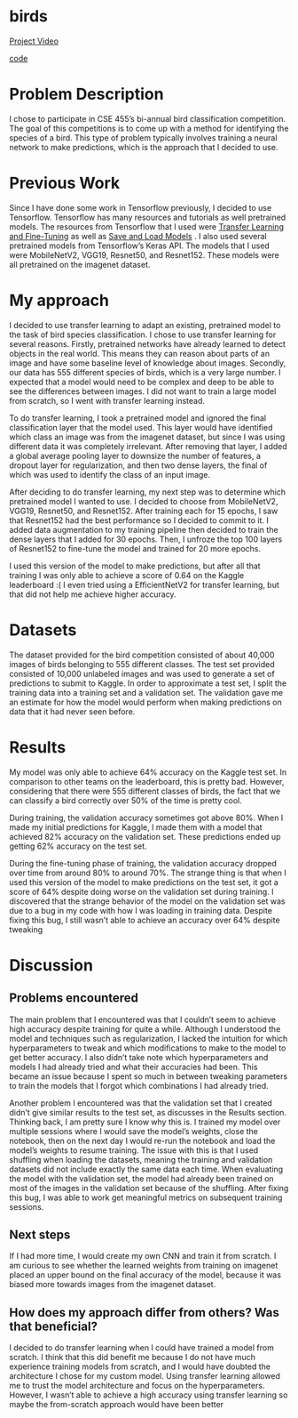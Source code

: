 # birds

[Project Video](https://youtu.be/YWfjeZSYTmc)

[code](https://github.com/spoonk/birds/blob/main/455-final-project(1).ipynb)

# Problem Description

I chose to participate in CSE 455’s bi-annual bird classification competition. The goal of this competitions is to come up with a method for identifying the species of a bird. This type of problem typically involves training a neural network to make predictions, which is the approach that I decided to use. 

# Previous Work

Since I have done some work in Tensorflow previously, I decided to use Tensorflow. Tensorflow has many resources and tutorials as well pretrained models. The resources from Tensorflow that I used were [Transfer Learning and Fine-Tuning](https://www.tensorflow.org/tutorials/images/transfer_learning) as well as [Save and Load Models](https://www.tensorflow.org/tutorials/images/transfer_learning) . I also used several pretrained models from Tensorflow’s Keras API. The models that I used were MobileNetV2, VGG19, Resnet50, and Resnet152. These models were all pretrained on the imagenet dataset. 

# My approach

I decided to use transfer learning to adapt an existing, pretrained model to the task of bird species classification. I chose to use transfer learning for several reasons. Firstly, pretrained networks have already learned to detect objects in the real world. This means they can reason about parts of an image and have some baseline level of knowledge about images. Secondly, our data has 555 different species of birds, which is a very large number. I expected that a model would need to be complex and deep to be able to see the differences between images. I did not want to train a large model from scratch, so I went with transfer learning instead.

To do transfer learning, I took a pretrained model and ignored the final classification layer that the model used. This layer would have identified which class an image was from the imagenet dataset, but since I was using different data it was completely irrelevant. After removing that layer, I added a global average pooling layer to downsize the number of features, a dropout layer for regularization, and then two dense layers, the final of which was used to identify the class of an input image.

After deciding to do transfer learning, my next step was to determine which pretrained model I wanted to use. I decided to choose from MobileNetV2, VGG19, Resnet50, and Resnet152. After training each for 15 epochs, I saw that Resnet152 had the best performance so I decided to commit to it. I added data augmentation to my training pipeline then decided to train the dense layers that I added for 30 epochs. Then, I unfroze the top 100 layers of Resnet152 to fine-tune the model and trained for 20 more epochs.

I used this version of the model to make predictions, but after all that training I was only able to achieve a score of 0.64 on the Kaggle leaderboard :( I even tried using a EfficientNetV2 for transfer learning, but that did not help me achieve higher accuracy.

# Datasets

The dataset provided for the bird competition consisted of about 40,000 images of birds belonging to 555 different classes. The test set provided consisted of 10,000 unlabeled images and was used to generate a set of predictions to submit to Kaggle. In order to approximate a test set, I split the training data into a training set and a validation set. The validation gave me an estimate for how the model would perform when making predictions on data that it had never seen before.

# Results

My model was only able to achieve 64% accuracy on the Kaggle test set. In comparison to other teams on the leaderboard, this is pretty bad. However, considering that there were 555 different classes of birds, the fact that we can classify a bird correctly over 50% of the time is pretty cool. 

During training, the validation accuracy sometimes got above 80%. When I made my initial predictions for Kaggle, I made them with a model that achieved 82% accuracy on the validation set. These predictions ended up getting 62% accuracy on the test set.

During the fine-tuning phase of training, the validation accuracy dropped over time from around 80% to around 70%. The strange thing is that when I used this version of the model to make predictions on the test set, it got a score of 64% despite doing worse on the validation set during training. I discovered that the strange behavior of the model on the validation set was due to a bug in my code with how I was loading in training data. Despite fixing this bug, I still wasn’t able to achieve an accuracy over 64% despite tweaking 

# Discussion

## Problems encountered

The main problem that I encountered was that I couldn’t seem to achieve high accuracy despite training for quite a while. Although I understood the model and techniques such as regularization, I lacked the intuition for which hyperparameters to tweak and which modifications to make to the model to get better accuracy. I also didn’t take note which hyperparameters and models I had already tried and what their accuracies had been. This became an issue because I spent so much in between tweaking parameters to train the models that I forgot which combinations I had already tried. 

Another problem I encountered was that the validation set that I created didn’t give similar results to the test set, as discusses in the Results section. Thinking back, I am pretty sure I know why this is. I trained my model over multiple sessions where I would save the model’s weights, close the notebook, then on the next day I would re-run the notebook and load the model’s weights to resume training. The issue with this is that I used shuffling when loading the datasets, meaning the training and validation datasets did not include exactly the same data each time. When evaluating the model with the validation set, the model had already been trained on most of the images in the validation set because of the shuffling. After fixing this bug, I was able to work get meaningful metrics on subsequent training sessions.

## Next steps

If I had more time, I would create my own CNN and train it from scratch. I am curious to see whether the learned weights from training on imagenet placed an upper bound on the final accuracy of the model, because it was biased more towards images from the imagenet dataset. 

## How does my approach differ from others? Was that beneficial?

I decided to do transfer learning when I could have trained a model from scratch. I think that this did benefit me because I do not have much experience training models from scratch, and I would have doubted the architecture I chose for my custom model. Using transfer learning allowed me to trust the model architecture and focus on the hyperparameters. However, I wasn’t able to achieve a high accuracy using transfer learning so maybe the from-scratch approach would have been better

